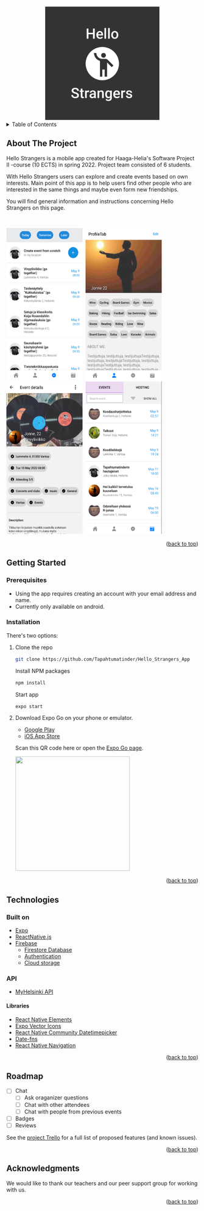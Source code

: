 <div id="top"></div>

<!-- PROJECT LOGO -->
<div align="center">
    <img src="assets/splash.png" alt="Logo" width="300" height="300">
  </a>
</div>

<!-- TABLE OF CONTENTS -->
<details>
  <summary>Table of Contents</summary>
  <ol>
    <li>
      <a href="#about-the-project">About The Project</a>
    </li>
    <li>
      <a href="#getting-started">Getting Started</a>
      <ul>
        <li><a href="#prerequisites">Prerequisites</a></li>
        <li><a href="#installation">Installation</a></li>
      </ul>
    </li>
    <li><a href="#technologies">Technologies</a></li>
    <li><a href="#roadmap">Roadmap</a></li>
    <li><a href="#acknowledgments">Acknowledgments</a></li>
  </ol>
</details>

<!-- ABOUT THE PROJECT -->
## About The Project

Hello Strangers is a mobile app created for Haaga-Helia's Software Project II -course (10 ECTS) in spring 2022. Project team consisted of 6 students.

With Hello Strangers users can explore and create events based on own interests. Main point of this app is to help users find other people who are interested in the same things and maybe even form new friendships.

You will find general information and instructions concerning Hello Strangers on this page.

<br />
  
<img src="assets/MyHelsinkiEvents.png" alt="Logo" width="200" height="400">&nbsp;&nbsp;<img src="assets/ProfileView.png" alt="Logo" width="200" height="400">
<img src="assets/EventView.png" alt="Logo" width="200" height="400">&nbsp;&nbsp;<img src="assets/UserEventss.png" alt="Logo" width="200" height="400">

<p align="right">(<a href="#top">back to top</a>)</p>


<!-- GETTING STARTED -->
## Getting Started
  
### Prerequisites
  - Using the app requires creating an account with your email address and name.
  - Currently only available on android.

### Installation

  There's two options:
  
1.
    Clone the repo
    ```sh
    git clone https://github.com/Tapahtumatinder/Hello_Strangers_App
    ```
    Install NPM packages
    ```sh
    npm install
    ```
    Start app
    ```sh
    expo start
    ```
2.
    Download Expo Go on your phone or emulator.
      - [Google Play](https://play.google.com/store/apps/details?id=host.exp.exponent&hl=en&gl=US)
      - [iOS App Store](https://apps.apple.com/us/app/expo-go/id982107779)

    Scan this QR code here or open the [Expo Go page](https://expo.dev/@maruzella/hello_strangers_app).
    
    <img src="https://qr.expo.dev/expo-go?owner=maruzella&slug=hello_strangers_app&releaseChannel=default&host=exp.host" width="300" height="300">

<p align="right">(<a href="#top">back to top</a>)</p>
  

<!-- Technologies -->
## Technologies

### Built on
* [Expo](https://expo.dev/)
* [ReactNative.js](https://reactnative.dev/)
* [Firebase](https://firebase.google.com/)
    * [Firestore Database](https://firebase.google.com/docs/firestore)
    * [Authentication](https://firebase.google.com/docs/auth)
    * [Cloud storage](https://firebase.google.com/docs/storage)

### API
* [MyHelsinki API](https://open-api.myhelsinki.fi/)

#### Libraries
* [React Native Elements](https://reactnativeelements.com/)
* [Expo Vector Icons](https://docs.expo.dev/guides/icons/)
* [React Native Community Datetimepicker](https://github.com/react-native-datetimepicker/datetimepicker)
* [Date-fns](https://date-fns.org/)
* [React Native Navigation](https://reactnavigation.org/docs/getting-started)

<p align="right">(<a href="#top">back to top</a>)</p>


<!-- ROADMAP -->
## Roadmap

- [ ] Chat
  - [ ] Ask oraganizer questions
  - [ ] Chat with other attendees
  - [ ] Chat with people from previous events
- [ ] Badges
- [ ] Reviews

See the [project Trello](https://trello.com/b/1zXl95xR/tulevaisuus-sprint) for a full list of proposed features (and known issues).

<p align="right">(<a href="#top">back to top</a>)</p>


<!-- ACKNOWLEDGMENTS -->
## Acknowledgments

We would like to thank our teachers and our peer support group for working with us.

<p align="right">(<a href="#top">back to top</a>)</p>
